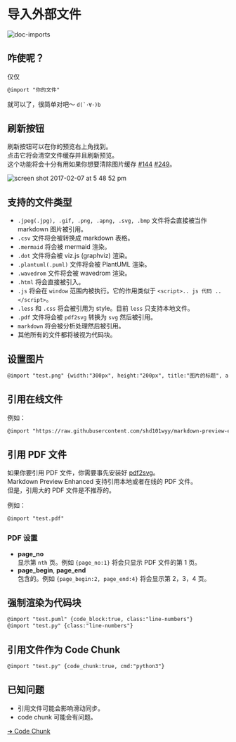 # 导入外部文件  

![doc-imports](https://cloud.githubusercontent.com/assets/1908863/22716507/f352a4b6-ed5b-11e6-9bac-88837f111de0.gif)

## 咋使呢？  
仅仅  
  ```markdown
  @import "你的文件"  
  ```
就可以了，很简单对吧～ <code>d(\`･∀･)b</code>

## 刷新按钮
刷新按钮可以在你的预览右上角找到。  
点击它将会清空文件缓存并且刷新预览。  
这个功能将会十分有用如果你想要清除图片缓存 [#144](https://github.com/shd101wyy/markdown-preview-enhanced/issues/144) [#249](https://github.com/shd101wyy/markdown-preview-enhanced/issues/249)。      

![screen shot 2017-02-07 at 5 48 52 pm](https://cloud.githubusercontent.com/assets/1908863/22716917/c7088ae0-ed5d-11e6-8db9-e1ab035a3a2b.png)

## 支持的文件类型
* `.jpeg(.jpg), .gif, .png, .apng, .svg, .bmp` 文件将会直接被当作 markdown 图片被引用。  
* `.csv` 文件将会被转换成 markdown 表格。
* `.mermaid` 将会被 mermaid 渲染。  
* `.dot` 文件将会被 viz.js (graphviz) 渲染。  
* `.plantuml(.puml)` 文件将会被 PlantUML 渲染。
* `.wavedrom` 文件将会被 wavedrom 渲染。  
* `.html` 将会直接被引入。  
* `.js` 将会在 `window` 范围内被执行。它的作用类似于 `<script>.. js 代码 ..</script>`。
* `.less` 和 `.css` 将会被引用为 style。目前 `less` 只支持本地文件。
* `.pdf` 文件将会被 `pdf2svg` 转换为 `svg` 然后被引用。
* `markdown` 将会被分析处理然后被引用。
* 其他所有的文件都将被视为代码块。    

## 设置图片
```markdown  
@import "test.png" {width:"300px", height:"200px", title:"图片的标题", alt:"我的 alt"}
```

## 引用在线文件
例如：
```markdown
@import "https://raw.githubusercontent.com/shd101wyy/markdown-preview-enhanced/master/LICENSE.md"
```

## 引用 PDF 文件
如果你要引用 PDF 文件，你需要事先安装好 [pdf2svg](zh-cn/extra.md)。    
Markdown Preview Enhanced 支持引用本地或者在线的 PDF 文件。  
但是，引用大的 PDF 文件是不推荐的。  

例如：
```markdown
@import "test.pdf"
```

### PDF 设置
* **page_no**  
显示第 `nth` 页。例如 `{page_no:1}` 将会只显示 PDF 文件的第 1 页。
* **page_begin**, **page_end**  
包含的。例如 `{page_begin:2, page_end:4}` 将会显示第 2，3，4 页。

## 强制渲染为代码块  
```markdown
@import "test.puml" {code_block:true, class:"line-numbers"}
@import "test.py" {class:"line-numbers"}
```

## 引用文件作为 Code Chunk  
```markdown
@import "test.py" {code_chunk:true, cmd:"python3"}
```

## 已知问题
* 引用文件可能会影响滑动同步。
* code chunk 可能会有问题。

[➔ Code Chunk](zh-cn/code-chunk.md)

